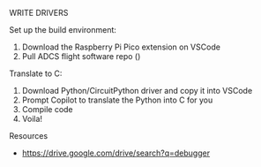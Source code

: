 WRITE DRIVERS

Set up the build environment:
1. Download the Raspberry Pi Pico extension on VSCode
2. Pull ADCS flight software repo ()

Translate to C:
1. Download Python/CircuitPython driver and copy it into VSCode
2. Prompt Copilot to translate the Python into C for you
3. Compile code
4. Voila!

Resources
- https://drive.google.com/drive/search?q=debugger
